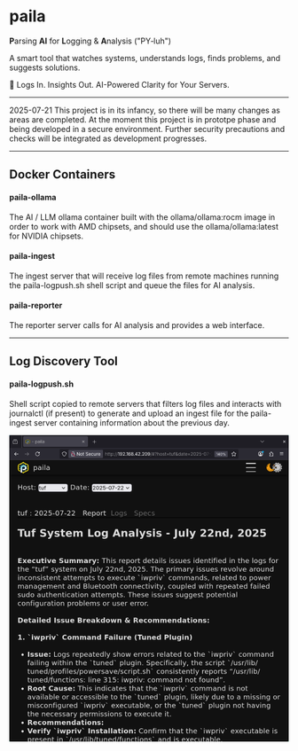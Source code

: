 # paila
 **P**arsing **AI** for **L**ogging & **A**nalysis ("PY‑luh")

A smart tool that watches systems, understands logs, finds problems, and suggests solutions.

🧠  Logs In. Insights Out.  AI-Powered Clarity for Your Servers.

---

2025-07-21
This project is in its infancy, so there will be many changes as areas are completed. At the moment this project is in prototpe phase and being developed in a secure environment. Further security precautions and checks will be integrated as development progresses.

---


## Docker Containers


#### paila-ollama

The AI / LLM ollama container built with the ollama/ollama:rocm image in order to work with AMD chipsets, and should use the ollama/ollama:latest for NVIDIA chipsets.


#### paila-ingest

The ingest server that will receive log files from remote machines running the paila-logpush.sh shell script and queue the files for AI analysis.


#### paila-reporter

The reporter server calls for AI analysis and provides a web interface.


---


## Log Discovery Tool

#### paila-logpush.sh

Shell script copied to remote servers that filters log files and interacts with journalctl (if present) to generate and upload an ingest file for the paila-ingest server containing information about the previous day.




![image of web ui report](https://github.com/cmayen/paila/blob/main/.readme-assets/paila-250722.png?raw=true)
